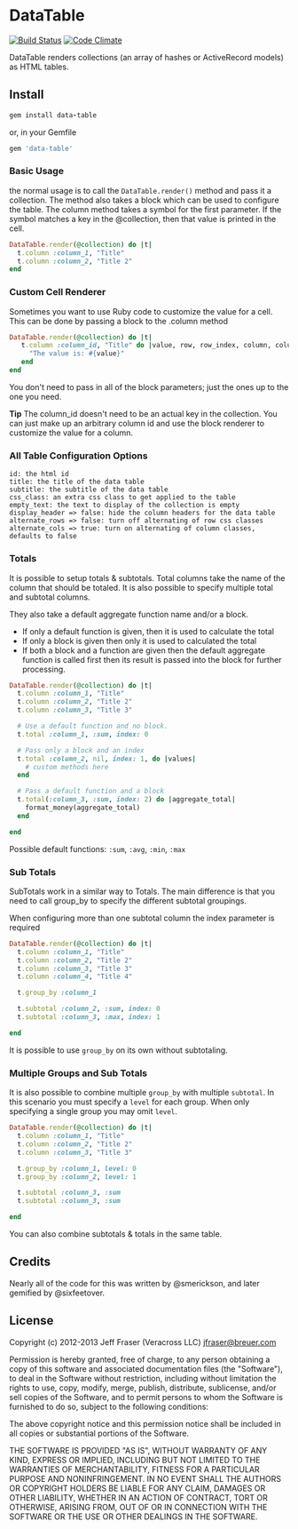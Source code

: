# DataTable
[![Build Status](https://secure.travis-ci.org/veracross/data-table.png)](http://travis-ci.org/veracross/data-table)
[![Code Climate](https://codeclimate.com/github/veracross/data-table.png)](https://codeclimate.com/github/veracross/data-table)

DataTable renders collections (an array of hashes or ActiveRecord models) as HTML tables.

## Install
```ruby
gem install data-table
```

or, in your Gemfile

```ruby
gem 'data-table'
```

### Basic Usage

the normal usage is to call the `DataTable.render()` method and pass it a collection.  The method also takes a block which can be used to configure the table.  The column method takes a symbol for the first parameter.  If the symbol matches a key in the @collection, then that value is printed in the cell.

```ruby
DataTable.render(@collection) do |t|
  t.column :column_1, "Title"
  t.column :column_2, "Title 2"
end
```

### Custom Cell Renderer

Sometimes you want to use Ruby code to customize the value for a cell.  This can be done by passing a block to the .column method

```ruby
DataTable.render(@collection) do |t|
   t.column :column_id, "Title" do |value, row, row_index, column, column_index|
     "The value is: #{value}"
   end
end
```

You don't need to pass in all of the block parameters; just the ones up to the one you need.

**Tip** The column_id doesn't need to be an actual key in the collection.  You can just make up an arbitrary column id and use the block renderer to customize the value for a column.


### All Table Configuration Options

    id: the html id
    title: the title of the data table
    subtitle: the subtitle of the data table
    css_class: an extra css class to get applied to the table
    empty_text: the text to display of the collection is empty
    display_header => false: hide the column headers for the data table
    alternate_rows => false: turn off alternating of row css classes
    alternate_cols => true: turn on alternating of column classes, defaults to false

### Totals

It is possible to setup totals & subtotals. Total columns take the name of the column that should be totaled. It is also possible to specify multiple total and subtotal columns.

They also take a default aggregate function name and/or a block.
* If only a default function is given, then it is used to calculate the total
* If only a block is given then only it is used to calculated the total
* If both a block and a function are given then the default aggregate function is called first then its result is passed into the block for further processing.

```ruby
DataTable.render(@collection) do |t|
  t.column :column_1, "Title"
  t.column :column_2, "Title 2"
  t.column :column_3, "Title 3"

  # Use a default function and no block.
  t.total :column_1, :sum, index: 0

  # Pass only a block and an index
  t.total :column_2, nil, index: 1, do |values|
    # custom methods here
  end

  # Pass a default function and a block
  t.total(:column_3, :sum, index: 2) do |aggregate_total|
    format_money(aggregate_total)
  end

end
```

Possible default functions: `:sum`, `:avg`, `:min`, `:max`


### Sub Totals

SubTotals work in a similar way to Totals.  The main difference is that you need to call group_by to specify the different subtotal groupings.

When configuring more than one subtotal column the index parameter is required

```ruby
DataTable.render(@collection) do |t|
  t.column :column_1, "Title"
  t.column :column_2, "Title 2"
  t.column :column_3, "Title 3"
  t.column :column_4, "Title 4"

  t.group_by :column_1

  t.subtotal :column_2, :sum, index: 0
  t.subtotal :column_3, :max, index: 1

end
```
It is possible to use `group_by` on its own without subtotaling.

### Multiple Groups and Sub Totals

It is also possible to combine multiple `group_by` with multiple `subtotal`. In this
scenario you must specify a `level` for each group. When only specifying a single
group you may omit `level`.

```ruby
DataTable.render(@collection) do |t|
  t.column :column_1, "Title"
  t.column :column_2, "Title 2"
  t.column :column_3, "Title 3"

  t.group_by :column_1, level: 0
  t.group_by :column_2, level: 1

  t.subtotal :column_3, :sum
  t.subtotal :column_3, :sum

end
```

You can also combine subtotals & totals in the same table.

## Credits
Nearly all of the code for this was written by @smerickson, and later gemified by @sixfeetover.

## License
Copyright (c) 2012-2013 Jeff Fraser (Veracross LLC) jfraser@breuer.com

Permission is hereby granted, free of charge, to any person obtaining a copy of this software and associated documentation files (the "Software"), to deal in the Software without restriction, including without limitation the rights to use, copy, modify, merge, publish, distribute, sublicense, and/or sell copies of the Software, and to permit persons to whom the Software is furnished to do so, subject to the following conditions:

The above copyright notice and this permission notice shall be included in all copies or substantial portions of the Software.

THE SOFTWARE IS PROVIDED "AS IS", WITHOUT WARRANTY OF ANY KIND, EXPRESS OR IMPLIED, INCLUDING BUT NOT LIMITED TO THE WARRANTIES OF MERCHANTABILITY, FITNESS FOR A PARTICULAR PURPOSE AND NONINFRINGEMENT. IN NO EVENT SHALL THE AUTHORS OR COPYRIGHT HOLDERS BE LIABLE FOR ANY CLAIM, DAMAGES OR OTHER LIABILITY, WHETHER IN AN ACTION OF CONTRACT, TORT OR OTHERWISE, ARISING FROM, OUT OF OR IN CONNECTION WITH THE SOFTWARE OR THE USE OR OTHER DEALINGS IN THE SOFTWARE.
